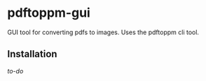# pdftoppm-gui
GUI tool for converting pdfs to images. Uses the pdftoppm cli tool.
## Installation
*to-do*
